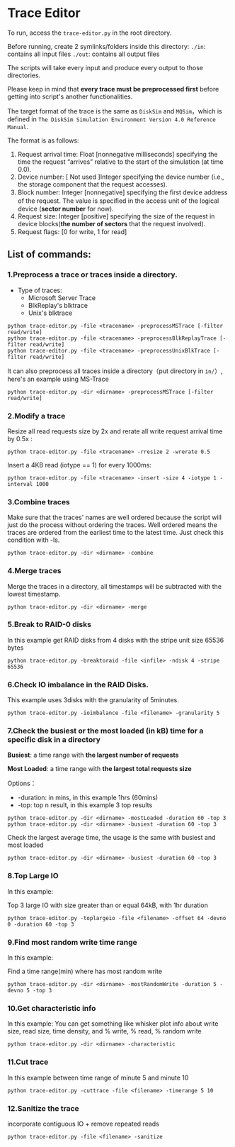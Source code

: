 # Trace Editor

To run, access the `trace-editor.py` in the root directory.

Before running, create 2 symlinks/folders inside this directory:
`./in`: contains all input files
`./out`: contains all output files

The scripts will take every input and produce every output to those directories.

Please keep in mind that **every trace must be preprocessed first** before getting into script's another functionalities.

The target format of the trace is the same as `DiskSim` and `MQSim`，which is defined in `The DiskSim Simulation Environment Version 4.0 Reference Manual`.

The format is as follows:

1. Request arrival time: Float [nonnegative milliseconds] specifying the time the request “arrives” relative to the start of the simulation (at time 0.0).
2.	Device number: [ Not used ]Integer specifying the device number (i.e., the storage component that the request accesses). 
3.	Block number: Integer [nonnegative] specifying the ﬁrst device address of the request. The value is speciﬁed in the access unit of the logical device (**sector number** for now).
4.	Request size: Integer [positive] specifying the size of the request in device blocks(**the number of sectors** that the request involved).
5.	Request ﬂags: [0 for write, 1 for read]

## List of commands:

### 1.Preprocess a trace or traces inside a directory.
* Type of traces:
  * Microsoft Server Trace
  * BlkReplay's blktrace
  * Unix's blktrace

```shell
python trace-editor.py -file <tracename> -preprocessMSTrace [-filter read/write]
python trace-editor.py -file <tracename> -preprocessBlkReplayTrace [-filter read/write]
python trace-editor.py -file <tracename> -preprocessUnixBlkTrace [-filter read/write]
```

It can also preprocess all traces inside a directory（put directory in `in/`）, here's an example using MS-Trace

```shell
python trace-editor.py -dir <dirname> -preprocessMSTrace [-filter read/write]
```

### 2.Modify a trace
Resize all read requests size by 2x and rerate all write request arrival time by 0.5x :

```shell
python trace-editor.py -file <tracename> -rresize 2 -wrerate 0.5
```

Insert a 4KB read (iotype == 1) for every 1000ms:

```shell
python trace-editor.py -file <tracename> -insert -size 4 -iotype 1 -interval 1000
```

### 3.Combine traces 

Make sure that the traces' names are well ordered because the script will just do the process without ordering the traces. Well ordered means the traces are ordered from the earliest time to the latest time. Just check this condition with -ls.

```
python trace-editor.py -dir <dirname> -combine
```

### 4.Merge traces 

Merge the traces in a directory, all timestamps will be subtracted with the lowest timestamp.

```shell
python trace-editor.py -dir <dirname> -merge
```

### 5.Break to RAID-0 disks 

In this example get RAID disks from 4 disks with the stripe unit size 65536 bytes

```shell
python trace-editor.py -breaktoraid -file <infile> -ndisk 4 -stripe 65536
```

### 6.Check IO imbalance in the RAID Disks. 

This example uses 3disks with the granularity of 5minutes.

```shell
python trace-editor.py -ioimbalance -file <filename> -granularity 5
```

### 7.Check the busiest or the most loaded (in kB) time for a specific disk in a directory
**Busiest**: a time range with **the largest number of requests** 

**Most Loaded**: a time range with **the largest total requests size**

Options：

* -duration: in mins, in this example 1hrs (60mins)
* -top: top n result, in this example 3 top results

```shell
python trace-editor.py -dir <dirname> -mostLoaded -duration 60 -top 3
python trace-editor.py -dir <dirname> -busiest -duration 60 -top 3
```

Check the largest average time, the usage is the same with busiest and most loaded

```shell
python trace-editor.py -dir <dirname> -busiest -duration 60 -top 3
```

### 8.Top Large IO

In this example:

Top 3 large IO with size greater than or equal 64kB, with 1hr duration

```shell
python trace-editor.py -toplargeio -file <filename> -offset 64 -devno 0 -duration 60 -top 3
```

### 9.Find most random write time range

In this example:

Find a time range(min) where has most random write

```shell
python trace-editor.py -dir <dirname> -mostRandomWrite -duration 5 -devno 5 -top 3
```

### 10.Get characteristic info

In this example:
You can get something like whisker plot info about write size, read size, time density, and % write, % read, % random write

```shell
python trace-editor.py -dir <dirname> -characteristic
```

### 11.Cut trace

In this example between time range of minute 5 and minute 10

```shell
python trace-editor.py -cuttrace -file <filename> -timerange 5 10
```

### 12.Sanitize the trace 

incorporate contiguous IO + remove repeated reads

```shell
python trace-editor.py -file <filename> -sanitize
```
